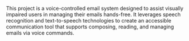 This project is a voice-controlled email system designed to assist visually impaired users in managing their emails hands-free. It leverages speech recognition and text-to-speech technologies to create an accessible communication tool that supports composing, reading, and managing emails via voice commands.
